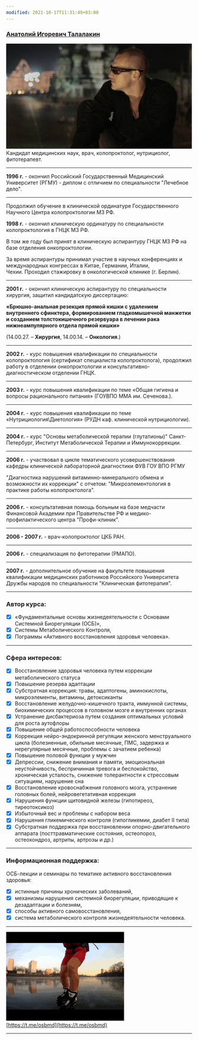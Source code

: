 ```yaml
---
modified: 2021-10-17T11:31:49+03:00
---
```


### [Анатолий Игоревич Талалакин](!0SB.md)   

![](!AI_Talalakin.jpg) 
Кандидат медицинских наук, врач, колопроктолог, нутрициолог, фитотерапевт.   
***  
**1996 г.**  - окончил Российский Государственный Медицинский Университет (РГМУ) - диплом с отличием по специальности "Лечебное дело".   
***  
Продолжил обучение в клинической ординатуре Государственного Научного Центра колопроктологии МЗ РФ.  

**1998 г.** - окончил клиническую ординатуру по специальности колопроктология в ГНЦК МЗ РФ.  

В том же году был принят в клиническую аспирантуру ГНЦК МЗ РФ на базе отделения онкопроктологии.  

За время аспирантуры принимал участие в научных конференциях и международных конгрессах в Китае, Германии, Италии, Чехии. Проходил стажировку в онкологической клинике (г. Берлин).   
***  
**2001 г.** - окончил клиническую аспирантуру по специальности хирургия, защитил кандидатскую диссертацию:

**«Брюшно-анальная резекция прямой кишки с удалением внутреннего сфинктера, формированием гладкомышечной манжетки и созданием толстокишечного резервуара в лечении рака нижнеампулярного отдела прямой кишки»**  

(14.00.27. – **Хирургия**, 14.00.14. – **Онкология**.)  
***  
**2002 г.** - курс повышения квалификации по специальности колопроктология (сертификат специалиста колопроктолога), продолжил работу в отделении онкопроктологии и консультативно-диагностическом отделении ГНЦК.  
***  
**2003 г.** - курс повышения квалификации по теме «Общая гигиена и вопросы рационального питания» (ГОУВПО ММА им. Сеченова.).  
***  
**2004 г.** - курс повышения квалификации по теме «Нутрициология\\Диетология» (РУДН каф. клинической нутрициологии).  
***  
**2004 г.** - курс "Основы метаболической терапии (глутатионы)" Санкт-Петербург, Институт Метаболической Терапии и Иммунокоррекции.  
***  
**2006 г.** - участвовал в цикле тематического усовершенствования кафедры клинической лабораторной диагностики ФУВ ГОУ ВПО РГМУ  

"Диагностика нарушений витаминно-минерального обмена и возможности их коррекции" с отчетом: "Микроэлементология в практике работы колопроктолога".  
***  
**2006 г.** - консультативная помощь больным на базе медчасти Финансовой Академии при Правительстве РФ и медико-профилактического центра "Профи-клиник".  
***  
**2006 - 2007 г.** - врач-колопроктолог ЦКБ РАН.  
***  
**2006 г.** - специализация по фитотерапии (РМАПО).   
***  
**2007 г.** - дополнительное обучение на факультете повышения квалификации медицинских работников Российского Университета Дружбы народов по специальности "Клиническая фитотерапия".
*** 
### Автор курса: 
- [x] «Фундаментальные основы жизнедеятельности с Основами Системной Биорегуляции (ОСБ)», 
- [x] Системы Метаболического Контроля, 
- [x] Пограммы «Активного восстановления здоровья человека».
***  
### Сфера интересов:   
- [x] Воcстановление здоровья человека путем коррекции метаболического статуса   
- [x] Повышение резерва адаптации  
- [x] Субстратная коррекция: травы, адаптогены, аминокислоты, микроэлементы, витамины, детоксиканты   
- [x] Восстановление желудочно-кишечного тракта, иммунной системы, биохимических процессов в головном мозге и внутренних органах   
- [x] Устранение дисбактериоза путем создания оптимальных условий для роста аутофлоры   
- [x] Повышение общей работоспособности человека   
- [x] Коррекция нейро-эндокринной регуляции женского менструального цикла (болезненные, обильные месячные, ПМС, задержка и нерегулярные месячные, проблемы с зачатием ребенка)   
- [x] Повышение половой функции у мужчин   
- [x] Депрессии, снижение внимания и памяти, эмоциональная неустойчивость, беспричинная тревога и беспокойство, хроническая усталость, снижение толерантности к стрессовым ситуациям, нарушение сна   
- [x] Восстановление кровоснабжения головного мозга, устранение головных болей, нейровегетативная коррекция   
- [x] Нарушения функции щитовидной железы (гипотиреоз, тиреотоксикоз)   
- [x] Избыточный вес и проблемы с набором веса   
- [x] Нарушения гликемического контроля (гипогликемии, диабет II типа)   
- [x] Субстратная поддержка при восстановлении опорно-двигательного аппарата (посттравматические состояния, остеопороз, остеохондроз, артриты, артрозы и др.)  
***  
### Информационная поддержка: 
ОСБ-лекции и семинары по тематике активного восстановления здоровья:  
- [x] истинные причины хронических заболеваний,  
- [x]  механизмы нарушения системной биорегуляции,   приводящие к дезадаптации и болезням,  
- [x] способы активного самовосстановления,  
- [x] система метаболического контроля жизнедеятельности человека.  
*** 
![](!AI_kon.gif)  
[https://t.me/osbmd](https://t.me/osbmd)  
***
